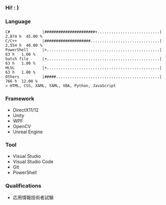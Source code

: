 ### Hi!   : )

### Language
<!--
# = 1~2%
+ = 0~1%
            0....10...20...30...40...50...60...70...80...90...100
6*3*365=6570  
-->
```
C#              |######################+...........................| 2,874 h  45.00 %
C/C++           |####################..............................| 2,554 h  40.00 %
PowerShell      |+.................................................|    63 h   1.00 %
batch file      |+.................................................|    63 h   1.00 %
HLSL            |+.................................................|    63 h   1.00 %
Others          |#####.............................................|   766 h  12.00 %
> HTML, CSS, XAML, YAML, VBA, Python, JavaScript
```

### Framework
- DirectX11/12
- Unity
- WPF
- OpenCV
- Unreal Engine

### Tool
- Visual Studio
- Visual Studio Code
- Git
- PowerShell

### Qualifications
- 応用情報技術者試験
